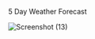 5 Day Weather Forecast

![Screenshot (13)](https://user-images.githubusercontent.com/47575608/101296715-cd7ec400-37d9-11eb-909a-5c4657882c53.png)
